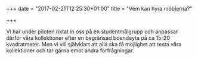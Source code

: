 +++
date = "2017-02-21T12:25:30+01:00"
title = "Vem kan hyra möblerna?"

+++

Vi har under piloten riktat in oss på en studentmålgrupp och anpassar därför våra kollektioner efter en begränsad boendeyta på ca 15-20 kvadratmeter. Men vi vill självklart att alla ska få möjlighet att testa våra kollektioner och tar gärna emot andra förfrågningar.
